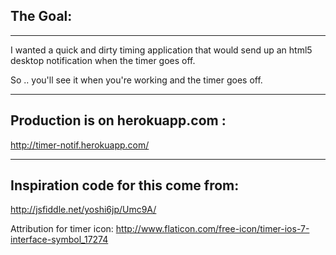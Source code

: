 ## The Goal:
----

I wanted a quick and dirty timing application that would send up an html5 desktop notification when the timer goes off.

So .. you'll see it when you're working and the timer goes off.

----

## Production is on herokuapp.com :

http://timer-notif.herokuapp.com/

----

## Inspiration code for this come from:

http://jsfiddle.net/yoshi6jp/Umc9A/


Attribution for timer icon:
http://www.flaticon.com/free-icon/timer-ios-7-interface-symbol_17274